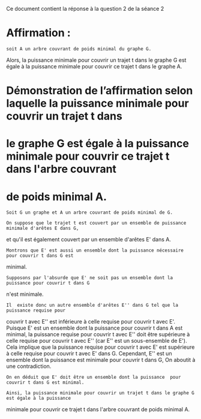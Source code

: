 Ce document contient la réponse à la question 2 de la séance 2



# Affirmation : 

    soit A un arbre couvrant de poids minimal du graphe G.
Alors, la puissance minimale pour couvrir un trajet t dans le graphe G est égale à la puissance
minimale pour couvrir ce trajet t dans le graphe A.


# Démonstration de l’affirmation selon laquelle la puissance minimale pour couvrir un trajet t dans 
# le graphe G est égale à la puissance minimale pour couvrir ce trajet t dans l'arbre couvrant 
# de poids minimal A.

    Soit G un graphe et A un arbre couvrant de poids minimal de G. 

    On suppose que le trajet t est couvert par un ensemble de puissance minimale d'arêtes E dans G, 
et qu'il est également couvert par un ensemble d'arêtes E' dans A. 

    Montrons que E' est aussi un ensemble dont la puissance nécessaire pour couvrir t dans G est
minimal.

    Supposons par l'absurde que E' ne soit pas un ensemble dont la puissance pour couvrir t dans G 
n'est minimale. 
 
    Il  existe donc un autre ensemble d'arêtes E'' dans G tel que la puissance requise pour
couvrir t avec E'' est inférieure à celle requise pour couvrir t avec E'. Puisque E' est un ensemble 
dont la puissance pour couvrir t dans A est minimal, la puissance requise pour couvrir t avec E'' doit
être supérieure à celle requise pour couvrir t avec E'' (car E'' est un sous-ensemble de E'). 
Cela implique que la puissance requise pour couvrir t avec E' est supérieure à celle requise pour
couvrir t avec E' dans G. Cependant, E'' est un ensemble dont la puissance est minimale pour couvrir t
dans G,
On aboutit à une contradiction.

    On en déduit que E' doit être un ensemble dont la puissance  pour  couvrir t dans G est minimal.
    
    Ainsi, la puissance minimale pour couvrir un trajet t dans le graphe G est égale à la puissance
minimale pour couvrir ce trajet t dans l'arbre couvrant de poids minimal A.
 